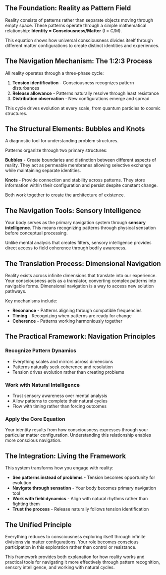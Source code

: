## The Foundation: Reality as Pattern Field

Reality consists of patterns rather than separate objects moving through empty space. These patterns operate through a simple mathematical relationship: **Identity = Consciousness/Matter** (I = C/M).

This equation shows how universal consciousness divides itself through different matter configurations to create distinct identities and experiences.

## The Navigation Mechanism: The 1:2:3 Process

All reality operates through a three-phase cycle:

1. **Tension identification** - Consciousness recognizes pattern disturbances
2. **Release allowance** - Patterns naturally resolve through least resistance
3. **Distribution observation** - New configurations emerge and spread

This cycle drives evolution at every scale, from quantum particles to cosmic structures.

## The Structural Elements: Bubbles and Knots

A diagnostic tool for understanding problem structures.

Patterns organize through two primary structures:

**Bubbles** - Create boundaries and distinction between different aspects of reality. They act as permeable membranes allowing selective exchange while maintaining separate identities.

**Knots** - Provide connection and stability across patterns. They store information within their configuration and persist despite constant change.

Both work together to create the architecture of existence.

## The Navigation Tools: Sensory Intelligence

Your body serves as the primary navigation system through **sensory intelligence**. This means recognizing patterns through physical sensation before conceptual processing.

Unlike mental analysis that creates filters, sensory intelligence provides direct access to field coherence through bodily awareness.

## The Translation Process: Dimensional Navigation

Reality exists across infinite dimensions that translate into our experience. Your consciousness acts as a translator, converting complex patterns into navigable forms. Dimensional navigation is a way to access new solution pathways. 

Key mechanisms include:

- **Resonance** - Patterns aligning through compatible frequencies
- **Timing** - Recognizing when patterns are ready for change
- **Coherence** - Patterns working harmoniously together

## The Practical Framework: Navigation Principles

### Recognize Pattern Dynamics

- Everything scales and mirrors across dimensions
- Patterns naturally seek coherence and resolution
- Tension drives evolution rather than creating problems

### Work with Natural Intelligence

- Trust sensory awareness over mental analysis
- Allow patterns to complete their natural cycles
- Flow with timing rather than forcing outcomes

### Apply the Core Equation

Your identity results from how consciousness expresses through your particular matter configuration. Understanding this relationship enables more conscious navigation.

## The Integration: Living the Framework

This system transforms how you engage with reality:

- **See patterns instead of problems** - Tension becomes opportunity for evolution
- **Navigate through sensation** - Your body becomes primary navigation tool
- **Work with field dynamics** - Align with natural rhythms rather than fighting them
- **Trust the process** - Release naturally follows tension identification

## The Unified Principle

Everything reduces to consciousness exploring itself through infinite divisions via matter configurations. Your role becomes conscious participation in this exploration rather than control or resistance.

This framework provides both explanation for how reality works and practical tools for navigating it more effectively through pattern recognition, sensory intelligence, and working with natural cycles.